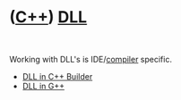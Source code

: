 
 

 

 

 

 

([C++](Cpp.md)) [DLL](CppDll.md)
==================================

 

Working with DLL's is IDE/[compiler](CppCompiler.md) specific.

-   [DLL in C++ Builder](CppBuilderDll.md)
-   [DLL in G++](CppGppDll.md)

 

 

 

 

 

 

